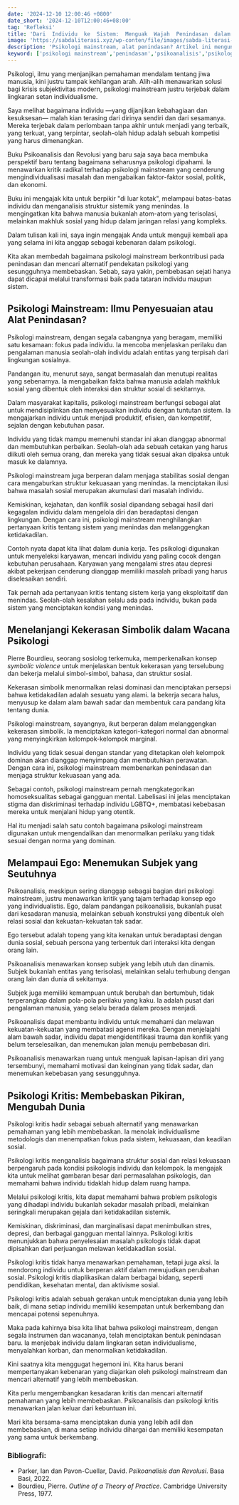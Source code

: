 ```yaml
---
date: '2024-12-10 12:00:46 +0800'
date_short: '2024-12-10T12:00:46+08:00'
tag: 'Refleksi'
title: 'Dari  Individu  ke  Sistem:  Menguak  Wajah  Penindasan  dalam  Psikologi  Mainstream'
image: 'https://sabdaliterasi.xyz/wp-conten/file/images/sabda-literasi-dari-individu-ke-sistem-menguak-wajah-penindasan-dalam-psikologi-mainstreamm.jpg'
description: 'Psikologi mainstream, alat penindasan? Artikel ini mengungkap sisi gelap psikologi & mengajakmu menelusuri pendekatan kritis  dan psikoanalisis untuk mencapai pembebasan sejati.'
keyword: ['psikologi mainstream','penindasan','psikoanalisis','psikologi kritis','kekerasan simbolik','pierre bourdieu','pembebasan individu']
---
```

<p>Psikologi, ilmu yang menjanjikan pemahaman mendalam tentang jiwa manusia, kini justru tampak kehilangan arah. Alih-alih menawarkan solusi bagi krisis subjektivitas modern, psikologi mainstream justru terjebak dalam lingkaran setan individualisme. </p><p>Saya melihat bagaimana individu —yang dijanjikan kebahagiaan dan kesuksesan— malah kian terasing dari dirinya sendiri dan dari sesamanya. Mereka terjebak dalam perlombaan tanpa akhir untuk menjadi yang terbaik, yang terkuat, yang terpintar, seolah-olah hidup adalah sebuah kompetisi yang harus dimenangkan.</p><p>Buku Psikoanalisis dan Revolusi yang baru saja saya baca membuka perspektif baru tentang bagaimana seharusnya psikologi dipahami. Ia menawarkan kritik radikal terhadap psikologi mainstream yang cenderung mengindividualisasi masalah dan mengabaikan faktor-faktor sosial, politik, dan ekonomi. </p><p>Buku ini mengajak kita untuk berpikir "di luar kotak", melampaui batas-batas individu dan menganalisis struktur sistemik yang menindas. Ia mengingatkan kita bahwa manusia bukanlah atom-atom yang terisolasi, melainkan makhluk sosial yang hidup dalam jaringan relasi yang kompleks.</p><p>Dalam tulisan kali ini, saya ingin mengajak Anda untuk menguji kembali apa yang selama ini kita anggap sebagai kebenaran dalam psikologi. </p><p>Kita akan membedah bagaimana psikologi mainstream berkontribusi pada penindasan dan mencari alternatif pendekatan psikologi yang sesungguhnya membebaskan. Sebab, saya yakin, pembebasan sejati hanya dapat dicapai melalui transformasi baik pada tataran individu maupun sistem.</p><h2>Psikologi Mainstream: Ilmu Penyesuaian atau Alat Penindasan?</h2><p>Psikologi mainstream, dengan segala cabangnya yang beragam, memiliki satu kesamaan: fokus pada individu. Ia mencoba menjelaskan perilaku dan pengalaman manusia seolah-olah individu adalah entitas yang terpisah dari lingkungan sosialnya. </p><p>Pandangan itu, menurut saya, sangat bermasalah dan menutupi realitas yang sebenarnya. Ia mengabaikan fakta bahwa manusia adalah makhluk sosial yang dibentuk oleh interaksi dan struktur sosial di sekitarnya.</p><p>Dalam masyarakat kapitalis, psikologi mainstream berfungsi sebagai alat untuk mendisiplinkan dan menyesuaikan individu dengan tuntutan sistem. Ia mengajarkan individu untuk menjadi produktif, efisien, dan kompetitif, sejalan dengan kebutuhan pasar. </p><p>Individu yang tidak mampu memenuhi standar ini akan dianggap abnormal dan membutuhkan perbaikan. Seolah-olah ada sebuah cetakan yang harus diikuti oleh semua orang, dan mereka yang tidak sesuai akan dipaksa untuk masuk ke dalamnya.</p><p>Psikologi mainstream juga berperan dalam menjaga stabilitas sosial dengan cara mengaburkan struktur kekuasaan yang menindas. Ia menciptakan ilusi bahwa masalah sosial merupakan akumulasi dari masalah individu. </p><p>Kemiskinan, kejahatan, dan konflik sosial dipandang sebagai hasil dari kegagalan individu dalam mengelola diri dan beradaptasi dengan lingkungan. Dengan cara ini, psikologi mainstream menghilangkan pertanyaan kritis tentang sistem yang menindas dan melanggengkan ketidakadilan.</p><p>Contoh nyata dapat kita lihat dalam dunia kerja. Tes psikologi digunakan untuk menyeleksi karyawan, mencari individu yang paling cocok dengan kebutuhan perusahaan. Karyawan yang mengalami stres atau depresi akibat pekerjaan cenderung dianggap memiliki masalah pribadi yang harus diselesaikan sendiri. </p><p>Tak pernah ada pertanyaan kritis tentang sistem kerja yang eksploitatif dan menindas. Seolah-olah kesalahan selalu ada pada individu, bukan pada sistem yang menciptakan kondisi yang menindas.</p><h2>Menelanjangi Kekerasan Simbolik dalam Wacana Psikologi</h2><p>Pierre Bourdieu, seorang sosiolog terkemuka, memperkenalkan konsep <em>symbolic violence</em> untuk menjelaskan bentuk kekerasan yang terselubung dan bekerja melalui simbol-simbol, bahasa, dan struktur sosial. </p><p>Kekerasan simbolik menormalkan relasi dominasi dan menciptakan persepsi bahwa ketidakadilan adalah sesuatu yang alami. Ia bekerja secara halus, menyusup ke dalam alam bawah sadar dan membentuk cara pandang kita tentang dunia.</p><p>Psikologi mainstream, sayangnya, ikut berperan dalam melanggengkan kekerasan simbolik. Ia menciptakan kategori-kategori normal dan abnormal yang menyingkirkan kelompok-kelompok marginal. </p><p>Individu yang tidak sesuai dengan standar yang ditetapkan oleh kelompok dominan akan dianggap menyimpang dan membutuhkan perawatan. Dengan cara ini, psikologi mainstream membenarkan penindasan dan menjaga struktur kekuasaan yang ada.</p><p>Sebagai contoh, psikologi mainstream pernah mengkategorikan homoseksualitas sebagai gangguan mental. Labelisasi ini jelas menciptakan stigma dan diskriminasi terhadap individu LGBTQ+, membatasi kebebasan mereka untuk menjalani hidup yang otentik. </p><p>Hal itu menjadi salah satu contoh bagaimana psikologi mainstream digunakan untuk mengendalikan dan menormalkan perilaku yang tidak sesuai dengan norma yang dominan.</p><h2>Melampaui Ego: Menemukan Subjek yang Seutuhnya</h2><p>Psikoanalisis, meskipun sering dianggap sebagai bagian dari psikologi mainstream, justru menawarkan kritik yang tajam terhadap konsep ego yang individualistis. Ego, dalam pandangan psikoanalisis, bukanlah pusat dari kesadaran manusia, melainkan sebuah konstruksi yang dibentuk oleh relasi sosial dan kekuatan-kekuatan tak sadar. </p><p>Ego tersebut adalah topeng yang kita kenakan untuk beradaptasi dengan dunia sosial, sebuah persona yang terbentuk dari interaksi kita dengan orang lain.</p><p>Psikoanalisis menawarkan konsep subjek yang lebih utuh dan dinamis. Subjek bukanlah entitas yang terisolasi, melainkan selalu terhubung dengan orang lain dan dunia di sekitarnya. </p><p>Subjek juga memiliki kemampuan untuk berubah dan bertumbuh, tidak terperangkap dalam pola-pola perilaku yang kaku. Ia adalah pusat dari pengalaman manusia, yang selalu berada dalam proses menjadi.</p><p>Psikoanalisis dapat membantu individu untuk memahami dan melawan kekuatan-kekuatan yang membatasi agensi mereka. Dengan menjelajahi alam bawah sadar, individu dapat mengidentifikasi trauma dan konflik yang belum terselesaikan, dan menemukan jalan menuju pembebasan diri.</p><p>Psikoanalisis menawarkan ruang untuk menguak lapisan-lapisan diri yang tersembunyi, memahami motivasi dan keinginan yang tidak sadar, dan menemukan kebebasan yang sesungguhnya.</p><h2>Psikologi Kritis: Membebaskan Pikiran, Mengubah Dunia</h2><p>Psikologi kritis hadir sebagai sebuah alternatif yang menawarkan pemahaman yang lebih membebaskan. Ia menolak individualisme metodologis dan menempatkan fokus pada sistem, kekuasaan, dan keadilan sosial. </p><p>Psikologi kritis menganalisis bagaimana struktur sosial dan relasi kekuasaan berpengaruh pada kondisi psikologis individu dan kelompok. Ia mengajak kita untuk melihat gambaran besar dari permasalahan psikologis, dan memahami bahwa individu tidaklah hidup dalam ruang hampa.</p><p>Melalui psikologi kritis, kita dapat memahami bahwa problem psikologis yang dihadapi individu bukanlah sekadar masalah pribadi, melainkan seringkali merupakan gejala dari ketidakadilan sistemik. </p><p>Kemiskinan, diskriminasi, dan marginalisasi dapat menimbulkan stres, depresi, dan berbagai gangguan mental lainnya. Psikologi kritis menunjukkan bahwa penyelesaian masalah psikologis tidak dapat dipisahkan dari perjuangan melawan ketidakadilan sosial.</p><p>Psikologi kritis tidak hanya menawarkan pemahaman, tetapi juga aksi. Ia mendorong individu untuk berperan aktif dalam mewujudkan perubahan sosial. Psikologi kritis diaplikasikan dalam berbagai bidang, seperti pendidikan, kesehatan mental, dan aktivisme sosial. </p><p>Psikologi kritis adalah sebuah gerakan untuk menciptakan dunia yang lebih baik, di mana setiap individu memiliki kesempatan untuk berkembang dan mencapai potensi sepenuhnya.</p><p>Maka pada kahirnya bisa kita lihat bahwa psikologi mainstream, dengan segala instrumen dan wacananya, telah menciptakan bentuk penindasan baru. Ia menjebak individu dalam lingkaran setan individualisme, menyalahkan korban, dan menormalkan ketidakadilan. </p><p>Kini saatnya kita menggugat hegemoni ini. Kita harus berani mempertanyakan kebenaran yang diajarkan oleh psikologi mainstream dan mencari alternatif yang lebih membebaskan.</p><p>Kita perlu mengembangkan kesadaran kritis dan mencari alternatif pemahaman yang lebih membebaskan. Psikoanalisis dan psikologi kritis menawarkan jalan keluar dari kebuntuan ini. </p><p>Mari kita bersama-sama menciptakan dunia yang lebih adil dan membebaskan, di mana setiap individu dihargai dan memiliki kesempatan yang sama untuk berkembang.</p><h3>Bibliografi:</h3><ul><li>Parker, Ian dan Pavon-Cuellar, David. <em>Psikoanalisis dan Revolusi</em>. Basa Basi, 2022.</li><li>Bourdieu, Pierre. <em>Outline of a Theory of Practice</em>. Cambridge University Press, 1977.</li></ul>